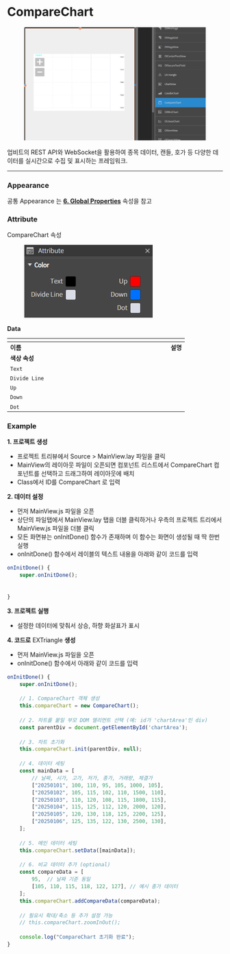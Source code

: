 # CompareChart

<figure><img src="../../.gitbook/assets/스크린샷 2025-06-30 163703.png" alt=""><figcaption></figcaption></figure>

업비트의 REST API와 WebSocket을 활용하여 종목 데이터, 캔들, 호가 등 다양한 데이터를 실시간으로 수집 및 표시하는 프레임워크.

***

### Appearance

공통 Appearance 는 [**6. Global Properties**](<../../Guide for SpiderGen/06  SpiderGen Editor/04  Properties Pane/02 Appearence.md>) 속성을 참고

### Attribute

CompareChart 속성

<figure><img src="../../.gitbook/assets/스크린샷 2025-06-30 163755.png" alt=""><figcaption></figcaption></figure>

**Data**

<table data-header-hidden><thead><tr><th width="361"></th><th></th></tr></thead><tbody><tr><td><strong>이름</strong></td><td><strong>설명</strong></td></tr><tr><td><strong>색상 속성</strong></td><td></td></tr><tr><td><code>Text</code></td><td></td></tr><tr><td><code>Divide Line</code></td><td></td></tr><tr><td><code>Up</code></td><td></td></tr><tr><td><code>Down</code></td><td> </td></tr><tr><td><code>Dot</code></td><td></td></tr></tbody></table>

### Example

**1. 프로젝트 생성**

* 프로젝트 트리뷰에서 Source > MainView.lay 파일을 클릭
* MainView의 레이아웃 파일이 오픈되면 컴포넌트 리스트에서 CompareChart 컴포넌트를 선택하고 드래그하여 레이아웃에 배치
* Class에서 ID를 CompareChart 로 입력

**2. 데이터 설정**

* 먼저 MainView.js 파일을 오픈
* 상단의 파일탭에서 MainView.lay 탭을 더블 클릭하거나 우측의 프로젝트 트리에서 MainView.js 파일을 더블 클릭
* 모든 화면뷰는 onInitDone() 함수가 존재하며 이 함수는 화면이 생성될 때 딱 한번 실행
* onInitDone() 함수에서 레이블의 텍스트 내용을 아래와 같이 코드를 입력

```javascript
onInitDone() {
    super.onInitDone();


}
```

**3. 프로젝트 실행**

* 설정한 데이터에 맞춰서 상승, 하향 화살표가 표시

**4. 코드로** EXTriangle **생성**

* 먼저 MainView.js 파일을 오픈
* onInitDone() 함수에서 아래와 같이 코드를 입력

```javascript
onInitDone() {
    super.onInitDone();

    // 1. CompareChart 객체 생성
    this.compareChart = new CompareChart();

    // 2. 차트를 붙일 부모 DOM 엘리먼트 선택 (예: id가 'chartArea'인 div)
    const parentDiv = document.getElementById('chartArea');

    // 3. 차트 초기화
    this.compareChart.init(parentDiv, null);

    // 4. 데이터 세팅
    const mainData = [
        // 날짜, 시가, 고가, 저가, 종가, 거래량, 체결가
        ["20250101", 100, 110, 95, 105, 1000, 105],
        ["20250102", 105, 115, 102, 110, 1500, 110],
        ["20250103", 110, 120, 108, 115, 1800, 115],
        ["20250104", 115, 125, 112, 120, 2000, 120],
        ["20250105", 120, 130, 118, 125, 2200, 125],
        ["20250106", 125, 135, 122, 130, 2500, 130],
    ];

    // 5. 메인 데이터 세팅
    this.compareChart.setData([mainData]);

    // 6. 비교 데이터 추가 (optional)
    const compareData = [
        95,  // 날짜 기준 동일
        [105, 110, 115, 118, 122, 127], // 예시 종가 데이터
    ];
    this.compareChart.addCompareData(compareData);

    // 필요시 확대/축소 등 추가 설정 가능
    // this.compareChart.zoomInOut();

    console.log("CompareChart 초기화 완료");
}


```

